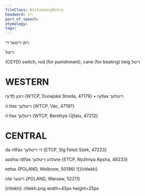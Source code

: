 ```yaml
---
fileClass: DictionaryEntry
headword: רוט
part_of_speech: 
etymology: 
tags: 
---
```

רוט
ריטער
די

ריטל

{CEYD}
switch, rod (for punishment), cane (for beating)
twig ריטל

WESTERN
========

ryˑt͡n̩ רוטן {WTCP, Dunajská Streda, 47179}
	•	rytlax ריטלעך

riˑtlαx ריטלעך {WTCP, Vác, 47197}

riˑtləx ריטלעך {WTCP, Berettyó-Újfalu, 47212}

CENTRAL
========

də ritlʲax די ריטלעך {ETCP, Sîg Felső Szek, 47223}

azɛ́ɫxə rɪ́tlʲax אַזעלכע ריטלעך {ETCP, Nyzhnya Apsha, 48233}

ʀɪtɫɜx {POLAND, Wolbrom, 50196}
![]{ritlekh}

rɩte ריטער {POLAND, Warsaw, 52211}

[ritlekh]: ritlekh.png width=45px height=25px